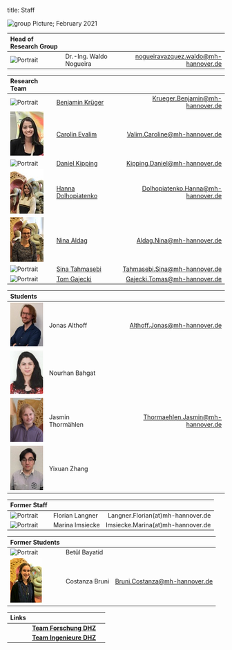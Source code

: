 title: Staff

![group Picture; February 2021](staff/MicrosoftTeams_image.png)


| Head of Research Group              |                               |                                           |
|:------------------------------------|:------------------------------|------------------------------------------:|
|![Portrait](staff/Nogueiraklein.jpg) |Dr.-Ing. Waldo Nogueira | <nogueiravazquez.waldo@mh-hannover.de>    |


| Research Team                   |                                                                                 |                                       |
|:--------------------------------|:--------------------------------------------------------------------------------|--------------------------------------:|
|![Portrait](staff/Krueger.jpg)   | [Benjamin Krüger](https://vianna.uber.space/01_workgroups/nogueira/staff/Krueger.html) | <Krueger.Benjamin@mh-hannover.de>
|![Portrait](staff/caroline.jpg)  	| [Carolin Evalim](https://vianna.de/01_workgroups/nogueira/staff/carolin.html)	|   <Valim.Caroline@mh-hannover.de>    |
|![Portrait](staff/Alrutz.jpg)	   | [Daniel Kipping](https://vianna.uber.space/01_workgroups/nogueira/staff/daniel.html) | <Kipping.Daniel@mh-hannover.de>	     |
|![Portrait](staff/Hanna.jpeg)	   | [Hanna Dolhopiatenko](https://vianna.uber.space/01_workgroups/nogueira/staff/hanna.html)| <Dolhopiatenko.Hanna@mh-hannover.de>	|
|![Portrait](staff/Nina.jpeg)	    | [Nina Aldag](https://vianna.uber.space/01_workgroups/nogueira/staff/nina.html)| <Aldag.Nina@mh-hannover.de>         |
|![Portrait](staff/Tahmasebi.jpg)	| [Sina Tahmasebi](https://vianna.uber.space/01_workgroups/nogueira/staff/sina.html) | <Tahmasebi.Sina@mh-hannover.de>  |
|![Portrait](staff/Gajecki.jpg)  	| [Tom Gajecki](https://www.vianna.de/01_workgroups/nogueira/projects/binom.html)	| <Gajecki.Tomas@mh-hannover.de>      |




| Students                    |                     |                                   |
|:----------------------------|:--------------------|----------------------------------:|
|![Portrait](staff/jonas.jpg)	| Jonas Althoff		  | <Althoff.Jonas@mh-hannover.de>      |
|![Portrait](staff/nour.jpg)	| Nourhan Bahgat		  |      |
|![Portrait](staff/Jasmin.jpg)	| Jasmin Thormählen		  | Thormaehlen.Jasmin@mh-hannover.de     |
|![Portrait](staff/zhang.jpg)	| Yixuan  Zhang 		  |      |




| Former Staff                  |                                               |                                     |
|:------------------------------|:----------------------------------------------|--------------------------------------:|
|![Portrait](staff/Langner.jpg)	| Florian Langner        | Langner.Florian(at)mh-hannover.de	 |
|![Portrait](staff/Imsiecke.jpg)	| Marina Imsiecke 			 | Imsiecke.Marina(at)mh-hannover.de	 |




| Former Students                  |                                               |                                     |
|:------------------------------|:----------------------------------------------|--------------------------------------:|
|![Portrait](staff/blank.jpg)	| Betül Bayatid 			| 	     |
|![Portrait](staff/costi.jpg)	| Costanza Bruni      | <Bruni.Costanza@mh-hannover.de>  |



| Links                         |                                               |                              |
|:------------------------------|:----------------------------------------------|--------------------------------------:|
| | **[Team Forschung DHZ](https://www.hoerzentrum-hannover.de/wir-ueber-uns/team/forschung/)**    |      |
|	| **[Team Ingenieure DHZ](https://www.hoerzentrum-hannover.de/wir-ueber-uns/team/ingenieure/)** 	|  	   |

